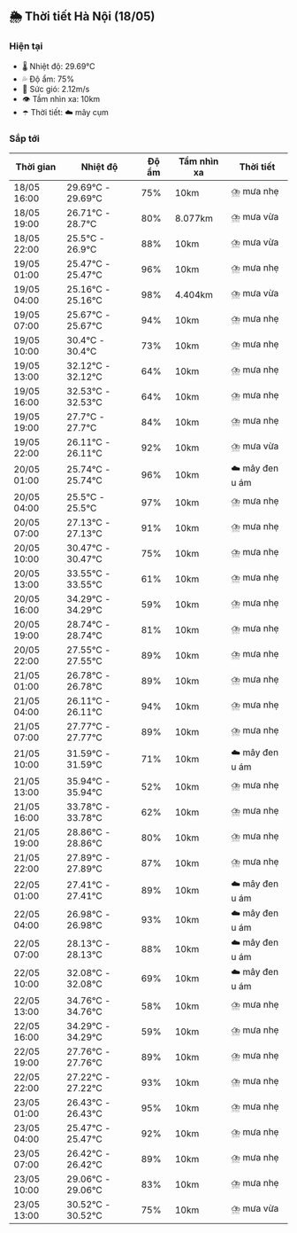 ## 🌦️ Thời tiết Hà Nội (18/05)

### Hiện tại

- 🌡️ Nhiệt độ: 29.69℃
- 💦 Độ ẩm: 75%
- 💨 Sức gió: 2.12m/s
- 👁️ Tầm nhìn xa: 10km
- ☂️ Thời tiết: ☁️ mây cụm

### Sắp tới

| Thời gian | Nhiệt độ | Độ ẩm | Tầm nhìn xa | Thời tiết |
| --- | --- | --- | --- | --- |
| 18/05 16:00 | 29.69℃ - 29.69℃ | 75% | 10km | ⛈️ mưa nhẹ |
| 18/05 19:00 | 26.71℃ - 28.7℃ | 80% | 8.077km | ⛈️ mưa vừa |
| 18/05 22:00 | 25.5℃ - 26.9℃ | 88% | 10km | ⛈️ mưa vừa |
| 19/05 01:00 | 25.47℃ - 25.47℃ | 96% | 10km | ⛈️ mưa nhẹ |
| 19/05 04:00 | 25.16℃ - 25.16℃ | 98% | 4.404km | ⛈️ mưa vừa |
| 19/05 07:00 | 25.67℃ - 25.67℃ | 94% | 10km | ⛈️ mưa nhẹ |
| 19/05 10:00 | 30.4℃ - 30.4℃ | 73% | 10km | ⛈️ mưa nhẹ |
| 19/05 13:00 | 32.12℃ - 32.12℃ | 64% | 10km | ⛈️ mưa nhẹ |
| 19/05 16:00 | 32.53℃ - 32.53℃ | 64% | 10km | ⛈️ mưa nhẹ |
| 19/05 19:00 | 27.7℃ - 27.7℃ | 84% | 10km | ⛈️ mưa nhẹ |
| 19/05 22:00 | 26.11℃ - 26.11℃ | 92% | 10km | ⛈️ mưa vừa |
| 20/05 01:00 | 25.74℃ - 25.74℃ | 96% | 10km | ☁️ mây đen u ám |
| 20/05 04:00 | 25.5℃ - 25.5℃ | 97% | 10km | ⛈️ mưa nhẹ |
| 20/05 07:00 | 27.13℃ - 27.13℃ | 91% | 10km | ⛈️ mưa nhẹ |
| 20/05 10:00 | 30.47℃ - 30.47℃ | 75% | 10km | ⛈️ mưa nhẹ |
| 20/05 13:00 | 33.55℃ - 33.55℃ | 61% | 10km | ⛈️ mưa nhẹ |
| 20/05 16:00 | 34.29℃ - 34.29℃ | 59% | 10km | ⛈️ mưa nhẹ |
| 20/05 19:00 | 28.74℃ - 28.74℃ | 81% | 10km | ⛈️ mưa nhẹ |
| 20/05 22:00 | 27.55℃ - 27.55℃ | 89% | 10km | ⛈️ mưa nhẹ |
| 21/05 01:00 | 26.78℃ - 26.78℃ | 89% | 10km | ⛈️ mưa nhẹ |
| 21/05 04:00 | 26.11℃ - 26.11℃ | 94% | 10km | ⛈️ mưa nhẹ |
| 21/05 07:00 | 27.77℃ - 27.77℃ | 89% | 10km | ⛈️ mưa nhẹ |
| 21/05 10:00 | 31.59℃ - 31.59℃ | 71% | 10km | ☁️ mây đen u ám |
| 21/05 13:00 | 35.94℃ - 35.94℃ | 52% | 10km | ⛈️ mưa nhẹ |
| 21/05 16:00 | 33.78℃ - 33.78℃ | 62% | 10km | ⛈️ mưa nhẹ |
| 21/05 19:00 | 28.86℃ - 28.86℃ | 80% | 10km | ⛈️ mưa nhẹ |
| 21/05 22:00 | 27.89℃ - 27.89℃ | 87% | 10km | ⛈️ mưa nhẹ |
| 22/05 01:00 | 27.41℃ - 27.41℃ | 89% | 10km | ☁️ mây đen u ám |
| 22/05 04:00 | 26.98℃ - 26.98℃ | 93% | 10km | ☁️ mây đen u ám |
| 22/05 07:00 | 28.13℃ - 28.13℃ | 88% | 10km | ☁️ mây đen u ám |
| 22/05 10:00 | 32.08℃ - 32.08℃ | 69% | 10km | ☁️ mây đen u ám |
| 22/05 13:00 | 34.76℃ - 34.76℃ | 58% | 10km | ⛈️ mưa nhẹ |
| 22/05 16:00 | 34.29℃ - 34.29℃ | 59% | 10km | ⛈️ mưa nhẹ |
| 22/05 19:00 | 27.76℃ - 27.76℃ | 89% | 10km | ⛈️ mưa nhẹ |
| 22/05 22:00 | 27.22℃ - 27.22℃ | 93% | 10km | ⛈️ mưa nhẹ |
| 23/05 01:00 | 26.43℃ - 26.43℃ | 95% | 10km | ⛈️ mưa nhẹ |
| 23/05 04:00 | 25.47℃ - 25.47℃ | 92% | 10km | ⛈️ mưa nhẹ |
| 23/05 07:00 | 26.42℃ - 26.42℃ | 89% | 10km | ⛈️ mưa nhẹ |
| 23/05 10:00 | 29.06℃ - 29.06℃ | 83% | 10km | ⛈️ mưa nhẹ |
| 23/05 13:00 | 30.52℃ - 30.52℃ | 75% | 10km | ⛈️ mưa vừa |
